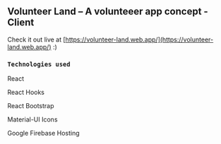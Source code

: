 ﻿## Volunteer Land – A volunteeer app concept - Client

Check it out live at [https://volunteer-land.web.app/](https://volunteer-land.web.app/) :)

### `Technologies used`

React

React Hooks

React Bootstrap

Material-UI Icons

Google Firebase Hosting
